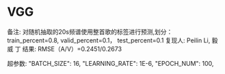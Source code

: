# VGG

备注: 对随机抽取的20s频谱使用整首歌的标签进行预测,划分：train_percent=0.8, valid_percent=0.1，
test_percent=0.1
复现人: Peilin Li, 毅威 丁
结果: RMSE（A/V）=0.2451/0.2673

超参数: "BATCH_SIZE": 16,
"LEARNING_RATE": 1E-6,
"EPOCH_NUM": 100,